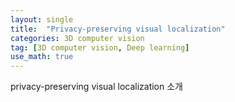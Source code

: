 ```yaml
---
layout: single
title:  "Privacy-preserving visual localization"
categories: 3D computer vision
tag: [3D computer vision, Deep learning]
use_math: true
---
```


privacy-preserving visual localization 소개